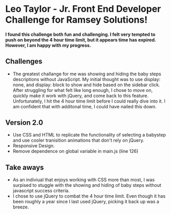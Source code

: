 # Leo Taylor - Jr. Front End Developer Challenge for Ramsey Solutions!

#### I found this challenge both fun and challenging. I felt very tempted to push on beyond the 4 hour time limit, but it appears time has expired. However, I am happy with my progress.

## Challenges
- The greatest challange for me was showing and hiding the baby steps descriptions without JavaScript. My initial thought was to use display: none, and display: block to show and hide based on the sidebar click. After struggling for what felt like long enough, I chose to move on, quickly make it work with jQuery, and come back to this feature. Unfortunately, I hit the 4 hour time limit before I could really dive into it. I am confident that with additonal time, I could have nailed this down.


## Version 2.0
- Use CSS and HTML to replicate the functionality of selecting a babystep and use cooler tranisition animations that don't rely on jQuery.
- Responsive Design.
- Remove dependence on global variable in main.js (line 126)

## Take aways
- As an indiviual that enjoys working with CSS more than most, I was surpised to stuggle with the showing and hiding of baby steps without javascript success criteria.
- I chose to use jQuery to combat the 4 hour time limit. Even though it has been roughly a year since I last used jQuery, picking it back up was a breeze.

